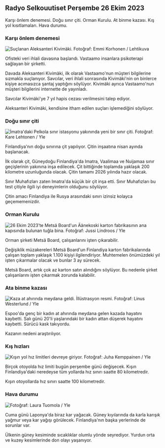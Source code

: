 ## Radyo Selkouutiset Perşembe 26 Ekim 2023

Karşı önlem denemesi. Doğu sınır çiti. Orman Kurulu. At binme kazası. Kış yol kısıtlamaları. Hava durumu.

### Karşı önlem denemesi

![Suçlanan Aleksanteri Kivimäki. Fotoğraf: Emmi Korhonen / Lehtikuva](https://images.cdn.yle.fi/image/upload/c_crop,h_2875,w_5112,x_0,y_568/ar_1.7777777777777777,c_fill,g_faces,h_675,w_1200/dpr_1.0/q_auto:eco/f_auto/fl_lossy/v1698305049/39-1191484653a13e7df175)

Ofisteki veri ihlali davasına başlandı. Vastaamo insanlara psikoterapi sağlayan bir şirketti.

Davada Aleksanteri Kivimäki, ilk olarak Vastaamo'nun müşteri bilgilerine sızmakla suçlanıyor. Savcılar, veri ihlali sonrasında Kivimäki'nin on binlerce kişiye acımasızca şantaj yaptığını söylüyor. Kivimäki ayrıca Vastaamo'nun müşteri bilgilerini internette de yayınladı.

Savcılar Kivimäki'ye 7 yıl hapis cezası verilmesini talep ediyor.

Aleksanteri Kivimäki, kendisine itham edilen suçları işlemediğini söylüyor.

### Doğu sınır çiti

![İmatra'daki Pelkola sınır istasyonu yakınında yeni bir sınır çiti. Fotoğraf: Kare Lehtonen / Yle](https://images.cdn.yle.fi/image/upload/c_crop,h_2243,w_3993,x_0,y_0/ar_1.7777777777777777,c_fill,g_faces,h_675,w_1200/dpr_1.0/q_auto:eco/f_auto/fl_lossy/v1698323397/39-1191724653a55b2a04b0)

Finlandiya'nın doğu sınırına çit yapılıyor. Çitin inşaatına nisan ayında başlanacak.

İlk olarak çit, Güneydoğu Finlandiya'da Imatra, Vaalimaa ve Nuijamaa sınır geçişlerinin yakınına inşa edilecek. Çit bittiğinde toplamda yaklaşık 200 kilometre uzunluğunda olacak. Çitin tamamı 2026 yılında hazır olacak.

Sınır Muhafızları zaten Imatra'da küçük bir çit inşa etti. Sınır Muhafızları bu test çitiyle ilgili iyi deneyimlerin olduğunu söylüyor.

Çitin amacı Finlandiya ile Rusya arasındaki sınırı izinsiz kolayca geçememenizdir.

### Orman Kurulu

![26 Ekim 2023'te Metsä Board'un Äänekoski karton fabrikasının ana kapısında bulunan tuğla bina. Fotoğraf: Jussi Lindroos / Yle](https://images.cdn.yle.fi/image/upload/c_crop,h_2267,w_4031,x_0,y_0/ar_1.7777777777777777,c_fill,g_faces,h_675,w_1200/dpr_1.0/q_auto:eco/f_auto/fl_lossy/v1698319726/39-1191672653a4ca1724ad)

Orman şirketi Metsä Board, çalışanlarını işten çıkarabilir.

Değişiklik müzakereleri Metsä Board'un Finlandiya karton fabrikalarında çalışan toplam yaklaşık 1.100 kişiyi ilgilendiriyor. Muhtemelen önümüzdeki yıl işten çıkarmalar olacak ve bunlar 3 ay sürecek.

Metsä Board, artık çok az karton satın alındığını söylüyor. Bu nedenle şirket çalışanlarını işten çıkarmak zorunda kalabilir.

### Ata binme kazası

![Kaza at ahırında meydana geldi. İllüstrasyon resmi. Fotoğraf: Linus Westerlund / Yle](https://images.cdn.yle.fi/image/upload/c_crop,h_3375,w_6000,x_0,y_387/ar_1.7777777777777777,c_fill,g_faces,h_675,w_1200/dpr_1.0/q_auto:eco/f_auto/fl_lossy/v1692692625/39-116023264e46d0e45030)

Espoo'da genç bir kadın at ahırında meydana gelen kazada hayatını kaybetti. Salı günü 20'li yaşlarındaki bir kadın attan düşerek hayatını kaybetti. Sürücü kask takıyordu.

Kazanın nedeni araştırılıyor.

### Kış hızları

![Kışın yol hız limitleri devreye giriyor. Fotoğraf: Juha Kemppainen / Yle](https://images.cdn.yle.fi/image/upload/c_crop,h_2250,w_4000,x_0,y_0/ar_1.7777777777777777,c_fill,g_faces,h_675,w_1200/dpr_1.0/q_auto:eco/f_auto/fl_lossy/v1603287400/39-7327705f903747751c2)

Birçok otoyolda hız limiti bugün perşembe günü değişecek. Kışın Finlandiya'daki neredeyse tüm yollarda hız sınırı saatte 80 kilometredir.

Kışın otoyollarda hız sınırı saatte 100 kilometredir.

### Hava durumu

![ Fotoğraf: Laura Tuomola / Yle](https://images.cdn.yle.fi/image/upload/c_crop,h_1080,w_1919,x_0,y_0/ar_1.7777777777777777,c_fill,g_faces,h_675,w_1200/dpr_1.0/q_auto:eco/f_auto/fl_lossy/v1698292510/39-11913736539e2ff81a55)

Cuma günü Laponya'da biraz kar yağacak. Güney kıyılarında da karla karışık yağmur veya kar yağışı görülecek. Finlandiya'nın başka yerlerinde de sorunlar var.

Ülkenin güney kesiminde sıcaklıklar olumlu yönde seyrediyor. Yurdun orta ve kuzey kesimlerinde don olayı yaşanıyor.